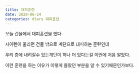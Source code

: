 ```yaml
---
title: 대피훈련
date: 2020-06-24
categories: diary 대피훈련
---
```

오늘 건물에서 대피훈련을 했다.

사이렌이 울리면 건물 밖으로 계단으로 대피하는 훈련인데

우리 층에 내려갈수 있는계단이 하나 더 있다는걸 이번에 처음 알았다.

이런 훈련을 하는 이유가 이렇게 몰랐던 부분을 알 수 있기때문인가보다.
